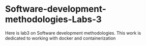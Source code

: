 # Software-development-methodologies-Labs-3
Here is lab3 on Software development methodologies. This work is dedicated to working with docker and containerization
